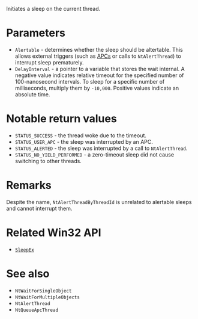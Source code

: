 Initiates a sleep on the current thread.

# Parameters
 - `Alertable` - determines whether the sleep should be altertable. This allows external triggers (such as [APCs](https://learn.microsoft.com/en-us/windows/win32/sync/asynchronous-procedure-calls) or calls to `NtAlertThread`) to interrupt sleep prematurely.
 - `DelayInterval` - a pointer to a variable that stores the wait internal. A negative value indicates relative timeout for the specified number of 100-nanosecond intervals. To sleep for a specific number of milliseconds, multiply them by `-10,000`. Positive values indicate an absolute time.

# Notable return values
 - `STATUS_SUCCESS` - the thread woke due to the timeout.
 - `STATUS_USER_APC` - the sleep was interrupted by an APC.
 - `STATUS_ALERTED` - the sleep was interrupted by a call to `NtAlertThread`.
 - `STATUS_NO_YIELD_PERFORMED` - a zero-timeout sleep did not cause switching to other threads.

# Remarks
Despite the name, `NtAlertThreadByThreadId` is unrelated to alertable sleeps and cannot interrupt them.

# Related Win32 API
 - [`SleepEx`](https://learn.microsoft.com/en-us/windows/win32/api/synchapi/nf-synchapi-sleepex)

# See also
 - `NtWaitForSingleObject`
 - `NtWaitForMultipleObjects`
 - `NtAlertThread`
 - `NtQueueApcThread`
